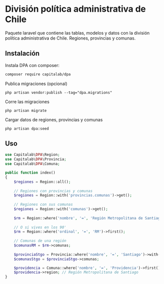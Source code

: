 # División política administrativa de Chile

Paquete laravel que contiene las tablas, modelos y datos con la división política administrativa de Chile. Regiones, provincias y comunas.


## Instalación

Instala DPA con composer:

```bash
composer require capitalab/dpa
```

Publica migraciones (opcional)

```
php artisan vendor:publish --tag="dpa.migrations"
```

Corre las migraciones

```
php artisan migrate
```

Cargar datos de regiones, provincias y comunas

```
php artisan dpa:seed
```

## Uso


```php
use Capitalab\DPA\Region;
use Capitalab\DPA\Provincia;
use Capitalab\DPA\Comuna;

public function index()
{
    $regiones = Region::all();
 
    // Regiones con provincias y comunas   
    $regiones = Region::with('provincias.comunas')->get();
    
    // Regiones con sus comunas   
    $regiones = Region::with('comunas')->get();
    
    $rm = Region::where('nombre', '=', 'Región Metropolitana de Santiago')->first();
    
    // O si vives en los 90'
    $rm = Region::where('ordinal', '=', 'RM')->first();
    
    // Comunas de una región
    $comunasRM = $rm->comunas;
    
    $provinciaStgo = Provincia::where('nombre', '=', 'Santiago')->with('comunas')->first();
    $comunasStgo = $provinciaStgo->comunas;

    $providencia = Comuna::where('nombre', '=', 'Providencia')->first();
    $providencia->region; // Región Metropolitana de Santiago
}
```
